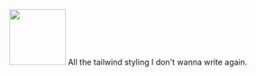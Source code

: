 <img src='https://cdn.discordapp.com/attachments/841821480089944098/1098707751741423679/tw-airway-full.png' style="height: 100px; align-self: center">
All the tailwind styling I don't wanna write again.
